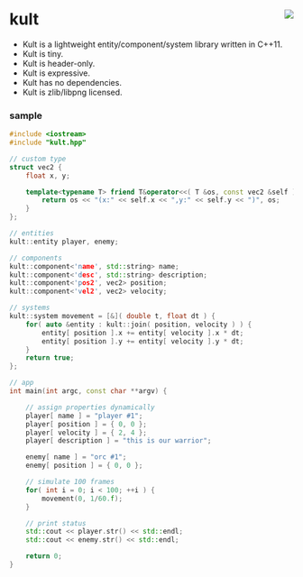 kult <a href="https://travis-ci.org/r-lyeh/kult"><img src="https://api.travis-ci.org/r-lyeh/kult.svg?branch=master" align="right" /></a>
====

- Kult is a lightweight entity/component/system library written in C++11.
- Kult is tiny.
- Kult is header-only.
- Kult is expressive.
- Kult has no dependencies.
- Kult is zlib/libpng licensed.

### sample
```c++
#include <iostream>
#include "kult.hpp"

// custom type
struct vec2 {
    float x, y;

    template<typename T> friend T&operator<<( T &os, const vec2 &self ) {
        return os << "(x:" << self.x << ",y:" << self.y << ")", os;
    }
};

// entities
kult::entity player, enemy;

// components
kult::component<'name', std::string> name;
kult::component<'desc', std::string> description;
kult::component<'pos2', vec2> position;
kult::component<'vel2', vec2> velocity;

// systems
kult::system movement = [&]( double t, float dt ) {
    for( auto &entity : kult::join( position, velocity ) ) {
        entity[ position ].x += entity[ velocity ].x * dt;
        entity[ position ].y += entity[ velocity ].y * dt;
    }
    return true;
};

// app
int main(int argc, const char **argv) {

    // assign properties dynamically
    player[ name ] = "player #1";
    player[ position ] = { 0, 0 };
    player[ velocity ] = { 2, 4 };
    player[ description ] = "this is our warrior";

    enemy[ name ] = "orc #1";
    enemy[ position ] = { 0, 0 };

    // simulate 100 frames
    for( int i = 0; i < 100; ++i ) {
        movement(0, 1/60.f);
    }

    // print status
    std::cout << player.str() << std::endl;
    std::cout << enemy.str() << std::endl;

    return 0;
}
```
